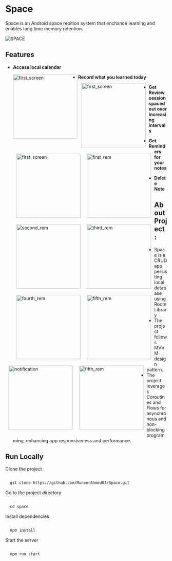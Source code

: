 # Space

Space is an Android space repition system that enchance learning and enables long time memory retention.

![SPACE](https://github.com/MuneerAhmed03/Space/assets/97833696/352e3b39-72dc-438d-ad33-4afcc230a616)

## Features

- **Access local calendar**

	<img src="https://github.com/MuneerAhmed03/Space/assets/97833696/3cf2f031-c680-4185-92d7-c737c0e4dfab" alt="first_screen" align="left" width="200" >





















- **Record what you learned today**
<img src="https://github.com/MuneerAhmed03/Space/assets/97833696/0f953348-c6b5-4e6a-b95b-b7e0e001159c" alt="first_screen" align="left" width="200" style="margin: 10px;" ><img src="https://github.com/MuneerAhmed03/Space/assets/97833696/7bf81f16-e9aa-44f3-b7fb-76427c019511" alt="first_screen" align="left" width="200"  style="margin: 10px;">






















- **Get Review session spaced out over increasing intervals**
<img src="https://github.com/MuneerAhmed03/Space/assets/97833696/73d181a9-9c2e-4ace-a5f7-7d1cdd8d1d2d" alt="first_rem" align="left" width="200" style="margin: 10px;" ><img src="https://github.com/MuneerAhmed03/Space/assets/97833696/f044db5f-ab0d-4f25-82a4-dbb70ab17092" alt="second_rem" align="left" width="200" style="margin: 10px;" ><img src="https://github.com/MuneerAhmed03/Space/assets/97833696/2deeb70e-4de5-44a0-a7fb-64381c6b27bc" alt="third_rem" align="left" width="200" style="margin: 10px;" ><img src="https://github.com/MuneerAhmed03/Space/assets/97833696/5ce97679-b16e-4202-86df-81c6aa2ca21d" alt="fourth_rem" align="left" width="200" style="margin: 10px;" >



















<img src="https://github.com/MuneerAhmed03/Space/assets/97833696/b1c810b9-b714-4e9b-a60d-6cd831f8fff4" alt="fifth_rem" align="left" width="200" style="margin: 10px;" >






















- **Get Reminders for your notes**
<img src="https://github.com/MuneerAhmed03/Space/assets/97833696/ca383c22-3601-4fa4-a96b-5227538d54f3" alt="notification" align="left" width="200" style="margin: 10px;" >





















- **Delete Note**
<img src="https://github.com/MuneerAhmed03/Space/assets/97833696/125ee17b-7e07-4ed8-9df3-bc4ebcf8e7f3" alt="fifth_rem" align="left" width="200" style="margin: 10px;" >





















## About Project :
- Space is a CRUD app persisting local database using Room Library
- The project follows MVVM design pattern.
- The project leverages Coroutines and Flows for asynchronous and non-blocking programming, enhancing app responsiveness and performance.

## Run Locally

Clone the project
```bash

  git clone https://github.com/MuneerAhmed03/Space.git

```

Go to the project directory
```bash

  cd space

```

Install dependencies
```bash

  npm install

```

Start the server
```bash

  npm run start

```
